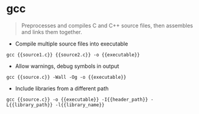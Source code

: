 # gcc

> Preprocesses and compiles C and C++ source files, then assembles and links them together.

- Compile multiple source files into executable

`gcc {{source1.c}} {{source2.c}} -o {{executable}}`

- Allow warnings, debug symbols in output

`gcc {{source.c}} -Wall -Og -o {{executable}}`

- Include libraries from a different path

`gcc {{source.c}} -o {{executable}} -I{{header_path}} -L{{library_path}} -l{{library_name}}`

